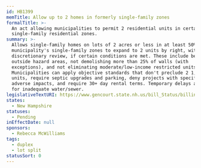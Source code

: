 ```yaml
---
id: HB1399
memTitle: Allow up to 2 homes in formerly single-family zones
formalTitle: >-
  An act allowing municipalities to permit 2 residential units in certain
  single-family residential zones.
summary: >-
  Allows single-family homes on lots of 2 acres or less in at least 50% of a
  municipality's single-family zones to expand to 2 units by right, without
  discretionary review, if certain conditions are met. These include being
  outside hazard areas, not demolishing more than 25% of walls (with
  exceptions), and not eliminating moderate/low-income restricted units.
  Municipalities can apply objective standards that don't preclude 2 1,250+ sqft
  units, require septic upgrades and parking, deny projects with specific
  adverse impacts, and require 30+ day rental terms. Temporary delays allowed
  for inadequate water/sewer.
legislativeTextURI: https://www.gencourt.state.nh.us/bill_Status/billinfo.aspx?id=1756
states:
  - New Hampshire
statuses:
  - Pending
inEffectDate: null
sponsors:
  - Rebecca McWilliams
tags:
  - duplex
  - lot split
statusSort: 0
---
```

